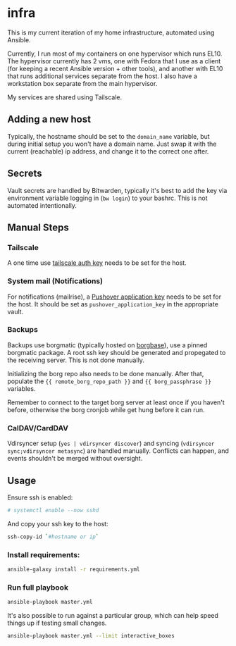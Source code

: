 # infra

This is my current iteration of my home infrastructure, automated using Ansible.

Currently, I run most of my containers on one hypervisor which runs EL10. The hypervisor currently has 2 vms, one with Fedora that I use as a client (for keeping a recent Ansible version + other tools), and another with EL10 that runs additional services separate from the host.  I also have a workstation box separate from the main hypervisor.

My services are shared using Tailscale.

## Adding a new host
Typically, the hostname should be set to the `domain_name` variable, but during initial setup you won't have a domain name.  Just swap it with the current (reachable) ip address, and change it to the correct one after.

## Secrets
Vault secrets are handled by Bitwarden, typically it's best to add the key via environment variable logging in (`bw login`) to your bashrc.  This is not automated intentionally.

## Manual Steps

### Tailscale
A one time use [tailscale auth key](https://login.tailscale.com/admin/settings/keys?refreshed=true) needs to be set for the host.

### System mail (Notifications)
For notifications (mailrise), a [Pushover application key](https://pushover.net/) needs to be set for the host.  It should be set as `pushover_application_key` in the appropriate vault.

### Backups
Backups use borgmatic (typically hosted on [borgbase](https://www.borgbase.com/)), use a pinned borgmatic package.  A root ssh key should be generated and propegated to the receiving server. This is not done manually.

Initializing the borg repo also needs to be done manually.  After that, populate the `{{ remote_borg_repo_path }}` and `{{ borg_passphrase }}` variables.

Remember to connect to the target borg server at least once if you haven't before, otherwise the borg cronjob while get hung before it can run.

### CalDAV/CardDAV
Vdirsyncer setup (`yes | vdirsyncer discover`) and syncing (`vdirsyncer sync;vdirsyncer metasync`) are handled manually.  Conflicts can happen, and events shouldn't be merged without oversight.

## Usage

Ensure ssh is enabled:
```bash
# systemctl enable --now sshd
```

And copy your ssh key to the host:
```bash
ssh-copy-id `#hostname or ip`
```

### Install requirements:
```bash
ansible-galaxy install -r requirements.yml 
```

### Run full playbook
```bash
ansible-playbook master.yml
```

It's also possible to run against a particular group, which can help speed things up if testing small changes.
```bash
ansible-playbook master.yml --limit interactive_boxes
```
